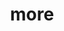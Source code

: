 ---
layout: page
title: more
nav: true
nav_order: 6
dropdown: true
children: 
    - title: blog
      permalink: /blog/
    - title: divider
    - title: nuclear astrophysics (NPTEL)
      permalink: /nptel/nuclear_astro/
---